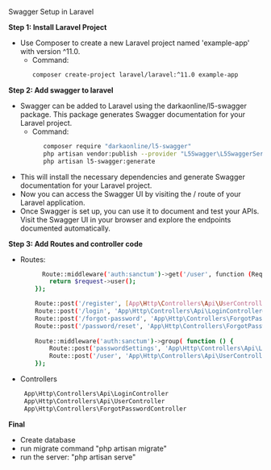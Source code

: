  
Swagger Setup in Laravel

**Step 1: Install Laravel Project**
- Use Composer to create a new Laravel project named 'example-app' with version ^11.0.
  - Command: 
    ```bash
    composer create-project laravel/laravel:^11.0 example-app
    ```

**Step 2: Add swagger to laravel**
- Swagger can be added to Laravel using the darkaonline/l5-swagger package. This package generates Swagger documentation for your Laravel project.
  - Command: 
    ```bash
       composer require "darkaonline/l5-swagger"
       php artisan vendor:publish --provider "L5Swagger\L5SwaggerServiceProvider"
       php artisan l5-swagger:generate
    ```
- This will install the necessary dependencies and generate Swagger documentation for your Laravel project.
- Now you can access the Swagger UI by visiting the / route of your Laravel application.
- Once Swagger is set up, you can use it to document and test your APIs. Visit the Swagger UI in your browser and explore the endpoints documented automatically.

 **Step 3: Add Routes and controller code** 
  - Routes: 
    ```bash
          Route::middleware('auth:sanctum')->get('/user', function (Request $request) {
            return $request->user();
        });

        Route::post('/register', [App\Http\Controllers\Api\UserController::class,'register']);
        Route::post('/login', 'App\Http\Controllers\Api\LoginController@login');
        Route::post('/forgot-password', 'App\Http\Controllers\ForgotPasswordController@forgot')->name('api.common.forgot');
        Route::post('/password/reset', 'App\Http\Controllers\ForgotPasswordController@reset')->name('password.reset');
        
        Route::middleware('auth:sanctum')->group( function () {
            Route::post('passwordSettings', 'App\Http\Controllers\Api\LoginController@passwordSettings'); 
            Route::post('/user', 'App\Http\Controllers\Api\UserController@getUserDetails');  
        });
    ```
  - Controllers
     
     ```bash
      App\Http\Controllers\Api\LoginController
      App\Http\Controllers\Api\UserController
      App\Http\Controllers\ForgotPasswordController
    ```
 **Final**
  - Create database 
  - run migrate command "php artisan migrate"
  - run the server: "php artisan serve"